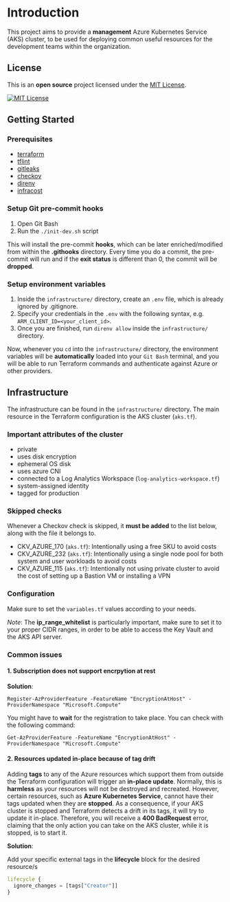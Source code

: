 # Introduction

This project aims to provide a **management** Azure Kubernetes Service (AKS) cluster, to be used for deploying common useful resources for the development teams within the organization.

## License

This is an **open source** project licensed under the [MIT License](LICENSE).

[![MIT License](https://img.shields.io/badge/License-MIT-yellow.svg)](LICENSE)

## Getting Started

### Prerequisites

- [terraform](https://developer.hashicorp.com/terraform/tutorials/aws-get-started/install-cli)
- [tflint](https://github.com/terraform-linters/tflint?tab=readme-ov-file#installation)
- [gitleaks](https://github.com/gitleaks/gitleaks?tab=readme-ov-file#installing)
- [checkov](https://www.checkov.io/2.Basics/Installing%20Checkov.html)
- [direnv](https://direnv.net/docs/installation.html)
- [infracost](https://www.infracost.io/docs/)

### Setup Git pre-commit hooks

1. Open Git Bash
2. Run the `./init-dev.sh` script

This will install the pre-commit **hooks**, which can be later enriched/modified from within the **.githooks** directory. Every time you do a commit, the pre-commit will run and if the **exit status** is different than 0, the commit will be **dropped**.

### Setup environment variables

1. Inside the `infrastructure/` directory, create an `.env` file, which is already ignored by .gitignore.
2. Specify your credentials in the `.env` with the following syntax, e.g. `ARM_CLIENT_ID=<your_client_id>`.
3. Once you are finished, run `direnv allow` inside the `infrastructure/` directory.

Now, whenever you `cd` into the `infrastructure/` directory, the environment variables will be **automatically** loaded into your `Git Bash` terminal, and you will be able to run Terraform commands and authenticate against Azure or other providers.

## Infrastructure

The infrastructure can be found in the `infrastructure/` directory. The main resource in the Terraform configuration is the AKS cluster (`aks.tf`).

### Important attributes of the cluster

- private
- uses disk encryption
- ephemeral OS disk
- uses azure CNI
- connected to a Log Analytics Workspace (`log-analytics-workspace.tf`)
- system-assigned identity
- tagged for production

### Skipped checks

Whenever a Checkov check is skipped, it **must be added** to the list below, along with the file it belongs to.

- CKV_AZURE_170 (`aks.tf`): Intentionally using a free SKU to avoid costs
- CKV_AZURE_232 (`aks.tf`): Intentionally using a single node pool for both system and user workloads to avoid costs
- CKV_AZURE_115 (`aks.tf`): Intentionally not using private cluster to avoid the cost of setting up a Bastion VM or installing a VPN

### Configuration

Make sure to set the `variables.tf` values according to your needs.

_Note_: The **ip_range_whitelist** is particularly important, make sure to set it to your proper CIDR ranges, in order to be able to access the Key Vault and the AKS API server.

### Common issues

#### 1. Subscription does not support encrpytion at rest

**Solution**:

```pwsh
Register-AzProviderFeature -FeatureName "EncryptionAtHost" -ProviderNamespace "Microsoft.Compute"
```

You might have to **wait** for the registration to take place. You can check with the following command:

```pwsh
Get-AzProviderFeature -FeatureName "EncryptionAtHost" -ProviderNamespace "Microsoft.Compute"
```

#### 2. Resources updated in-place because of tag drift

Adding **tags** to any of the Azure resources which support them from outside the Terraform configuration will trigger an **in-place update**. Normally, this is **harmless** as your resources will not be destroyed and recreated. However, certain resources, such as **Azure Kubernetes Service**, cannot have their tags updated when they are **stopped**. As a consequence, if your AKS cluster is stopped and Terraform detects a drift in its tags, it will try to update it in-place. Therefore, you will receive a **400 BadRequest** error, claiming that the only action you can take on the AKS cluster, while it is stopped, is to start it.

**Solution**:

Add your specific external tags in the **lifecycle** block for the desired resource/s

```terraform
lifecycle {
  ignore_changes = [tags["Creator"]]
}
```
